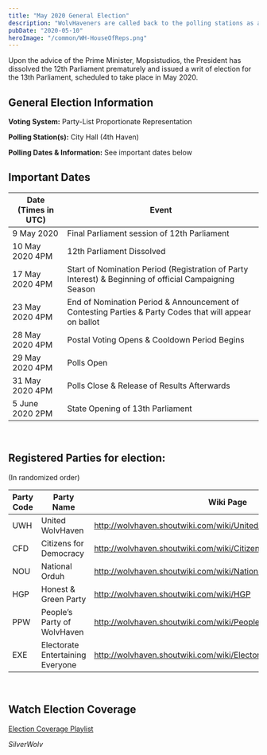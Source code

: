```yaml
---
title: "May 2020 General Election"
description: "WolvHaveners are called back to the polling stations as a Parliament is dissolved early"
pubDate: "2020-05-10"
heroImage: "/common/WH-HouseOfReps.png"
---
```


Upon the advice of the Prime Minister, Mopsistudios, the President has dissolved the 12th Parliament prematurely and issued a writ of election for the 13th Parliament, scheduled to take place in May 2020.

## General Election Information

**Voting System:** Party-List Proportionate Representation

**Polling Station(s):** City Hall (4th Haven)

**Polling Dates & Information:** See important dates below

## Important Dates
| Date (Times in UTC) | Event |
| ----- | ----- |
| 9 May 2020 | Final Parliament session of 12th Parliament |
| 10 May 2020 4PM | 12th Parliament Dissolved |
| 17 May 2020 4PM | Start of Nomination Period (Registration of Party Interest) & Beginning of official Campaigning Season |
| 23 May 2020 4PM | End of Nomination Period & Announcement of Contesting Parties & Party Codes that will appear on ballot |
| 28 May 2020 4PM | Postal Voting Opens & Cooldown Period Begins |
| 29 May 2020 4PM | Polls Open |
| 31 May 2020 4PM | Polls Close & Release of Results Afterwards |
| 5 June 2020 2PM | State Opening of 13th Parliament |
<br/>

## Registered Parties for election:

(In randomized order)

| Party Code | Party Name | Wiki Page | Manifesto |
| ----- | ----- | ----- | ----- |
| UWH | United WolvHaven | http://wolvhaven.shoutwiki.com/wiki/United_WolvHaven | https://drive.google.com/file/d/19KiPVh7HbYL_8mP3sVgULu7Wx9RkQcQV/view |
| CFD | Citizens for Democracy | http://wolvhaven.shoutwiki.com/wiki/Citizens_for_Democracy | https://drive.google.com/file/d/11LlGN-8mPYUoVMU01HqirBQ5Y64Qdwtg/view |
| NOU | National Orduh | http://wolvhaven.shoutwiki.com/wiki/National_Orduh | https://drive.google.com/file/d/1bV-hBvAURTxoTUOOkpbICjGDoHi8CpOs/view |
| HGP | Honest & Green Party | http://wolvhaven.shoutwiki.com/wiki/HGP | https://drive.google.com/file/d/1epGXdz6GfkmfDYvVEhMF1kPOBCjML0Hp/view |
| PPW | People’s Party of WolvHaven | http://wolvhaven.shoutwiki.com/wiki/People%27s_Party_of_Wolvhaven | https://docs.google.com/document/d/e/2PACX-1vRdvyzSYEWV1qUTHeZYNQCHhNJWyky9VHLAftdudE_DbYGccMPLb45uyp-ynIiEdbm0xqN5UaLK-nak/pub |
| EXE | Electorate Entertaining Everyone | http://wolvhaven.shoutwiki.com/wiki/Electorate_Entertaining_Everyone | https://docs.google.com/document/d/1nUae4O7leL_nENZZTOOumvvlV_kk6_EXcy3UOSRoZAc/edit |
<br/>

## Watch Election Coverage

[Election Coverage Playlist](https://www.youtube.com/playlist?list=PLArtxtBMeNMlV6H4Vbrq7O6w0uzmT_tdp)

*SilverWolv*
